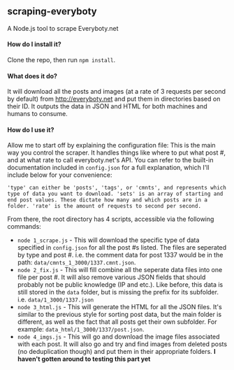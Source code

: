 
## scraping-everyboty
A Node.js tool to scrape Everyboty.net

#### How do I install it?

Clone the repo, then run ``npm install``.

#### What does it do?

It will download all the posts and images (at a rate of 3 requests per second by default) from http://everyboty.net and put them in directories based on their ID. It outputs the data in JSON and HTML for both machines and humans to consume.

#### How do I use it?

Allow me to start off by explaining the configuration file: This is the main way you control the scraper. It handles things like where to put what post #, and at what rate to call everyboty.net's API. You can refer to the built-in documentation included in ```config.json``` for a full explanation, which I'll include below for your convenience:
```
'type' can either be 'posts', 'tags', or 'cmnts', and represents which type of data you want to download. 'sets' is an array of starting and end post values. These dictate how many and which posts are in a folder. 'rate' is the amount of requests to second per second.
```

From there, the root directory has 4 scripts, accessible via the following commands:
- ```node 1_scrape.js``` - This  will download the specific type of data specified in ```config.json``` for all the post #s listed. The files are seperated by type and post #. i.e. the comment data for post 1337 would be in the path: ```data/cmnts_1_3000/1337.cmnt.json```. 
- ```node 2_fix.js``` - This will fill combine all the seperate data files into one file per post #. It will also remove various JSON fields that should probably not be public knowledge (IP and etc.). Like before, this data is still stored in the ```data``` folder, but is missing the prefix for its subfolder. i.e. ```data/1_3000/1337.json```
- ```node 3_html.js``` - This will generate the HTML for all the JSON files. It's similar to the previous style for sorting post data, but the main folder is different, as well as the fact that all posts get their own subfolder. For example: ```data_html/1_3000/1337/post.json```.
- ```node 4_imgs.js``` - This will go and download the image files associated with each post. It will also go and try and find images from deleted posts (no deduplication though) and put them in their appropriate folders. **I haven't gotten around to testing this part yet** 
